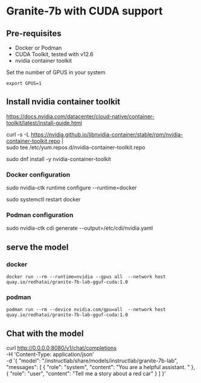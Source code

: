 # Granite-7b with CUDA support

## Pre-requisites

* Docker or Podman
* CUDA Toolkit, tested with v12.6
* nvidia container toolkit

Set the number of GPUS in your system

`export GPUS=1`

## Install nvidia container toolkit

https://docs.nvidia.com/datacenter/cloud-native/container-toolkit/latest/install-guide.html

curl -s -L https://nvidia.github.io/libnvidia-container/stable/rpm/nvidia-container-toolkit.repo | \
  sudo tee /etc/yum.repos.d/nvidia-container-toolkit.repo

sudo dnf install -y nvidia-container-toolkit

### Docker configuration

sudo nvidia-ctk runtime configure --runtime=docker

sudo systemctl restart docker

### Podman configuration

sudo nvidia-ctk cdi generate --output=/etc/cdi/nvidia.yaml

## serve the model

### docker

`docker run --rm --runtime=nvidia --gpus all  --network host quay.io/redhatai/granite-7b-lab-gguf-cuda:1.0 `

### podman

`podman run --rm --device nvidia.com/gpu=all  --network host quay.io/redhatai/granite-7b-lab-gguf-cuda:1.0`


## Chat with the model

curl http://0.0.0.0:8080/v1/chat/completions \
-H 'Content-Type: application/json' \
-d '{
      "model": "/instructlab/share/models/instructlab/granite-7b-lab",
      "messages": [
        {
          "role": "system",
          "content": "You are a helpful assistant. "
        },
        {
          "role": "user", "content": "Tell me a story about a red car"
        }
      ]
    }'